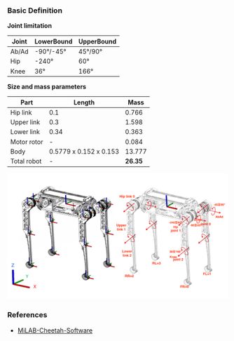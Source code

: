 ### Basic Definition

**Joint limitation**

| Joint | LowerBound | UpperBound |
| ----- | ---------- | ---------- |
| Ab/Ad | -90°/-45°  | 45°/90°    |
| Hip   | -240°      | 60°        |
| Knee  | 36°        | 166°       |

**Size and mass parameters**

| Part        | Length                 | Mass      |
| ----------- | ---------------------- | --------- |
| Hip link    | 0.1                    | 0.766     |
| Upper link  | 0.3                    | 1.598     |
| Lower link  | 0.34                   | 0.363     |
| Motor rotor | -                      | 0.084     |
| Body        | 0.5779 x 0.152 x 0.153 | 13.777    |
| Total robot | -                      | **26.35** |

![](images/coordinate.jpg)

### References

- [MiLAB-Cheetah-Software](https://github.com/AWang-Cabin/MiLAB-Cheetah-Software#Operation-Guide)